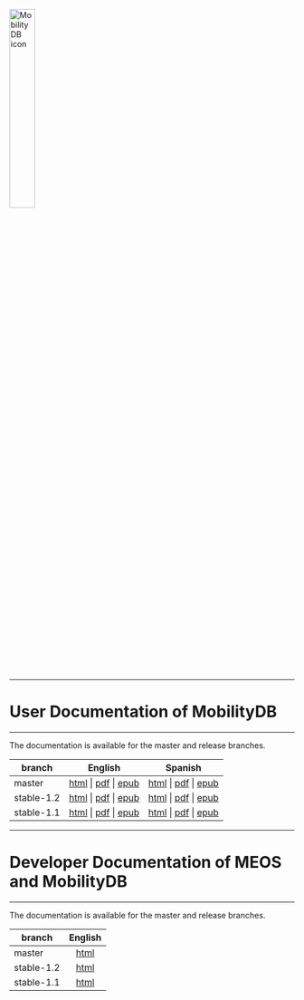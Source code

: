
<img src="https://MobilityDB.github.io/MobilityDB/images/mobilitydb-logo.png"
     alt="MobilityDB icon"
     style="float: center; margin-right: 10px;"
     width="30%" />
     
-----------------------------------------------
# **User Documentation of MobilityDB**
-----------------------------------------------

The documentation is available for the master and release branches.

| branch | English | Spanish |
| ------ | :-----: | :-----: |
| master | [html](https://mobilitydb.github.io/MobilityDB/master/) &#124; [pdf](https://mobilitydb.github.io/MobilityDB/master/mobilitydb-manual.pdf) &#124; [epub](https://mobilitydb.github.io/MobilityDB/master/mobilitydb-manual.epub) |[html](https://mobilitydb.github.io/MobilityDB/master/es/) &#124; [pdf](https://mobilitydb.github.io/MobilityDB/master/es/mobilitydb-manual.pdf) &#124; [epub](https://mobilitydb.github.io/MobilityDB/master/es/mobilitydb-manual.epub) |
| stable-1.2 | [html](https://mobilitydb.github.io/MobilityDB/stable-1.2/) &#124; [pdf](https://mobilitydb.github.io/MobilityDB/stable-1.2/mobilitydb-manual.pdf) &#124; [epub](https://mobilitydb.github.io/MobilityDB/stable-1.2/mobilitydb-manual.epub) |[html](https://mobilitydb.github.io/MobilityDB/stable-1.2/es/) &#124; [pdf](https://mobilitydb.github.io/MobilityDB/stable-1.2/es/mobilitydb-manual.pdf) &#124; [epub](https://mobilitydb.github.io/MobilityDB/stable-1.2/es/mobilitydb-manual.epub) |
| stable-1.1 | [html](https://mobilitydb.github.io/MobilityDB/stable-1.1/) &#124; [pdf](https://mobilitydb.github.io/MobilityDB/stable-1.1/mobilitydb-manual.pdf) &#124; [epub](https://mobilitydb.github.io/MobilityDB/stable-1.1/mobilitydb-manual.epub) |[html](https://mobilitydb.github.io/MobilityDB/stable-1.1/es/) &#124; [pdf](https://mobilitydb.github.io/MobilityDB/stable-1.1/es/mobilitydb-manual.pdf) &#124; [epub](https://mobilitydb.github.io/MobilityDB/stable-1.1/es/mobilitydb-manual.epub) |

-----------------------------------------------
# **Developer Documentation of MEOS and MobilityDB**
-----------------------------------------------

The documentation is available for the master and release branches.

| branch | English |
| ------ | :-----: |
| master | [html](https://mobilitydb.github.io/MobilityDB/master-dev/) |
| stable-1.2 | [html](https://mobilitydb.github.io/MobilityDB/stable-1.2-dev/) |
| stable-1.1 | [html](https://mobilitydb.github.io/MobilityDB/stable-1.1-dev/) |
